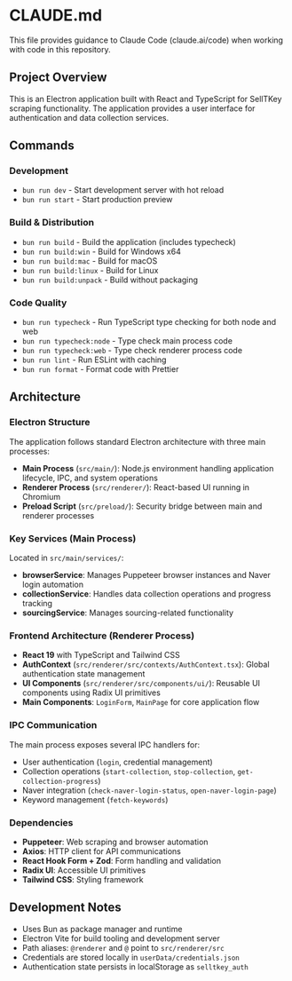 # CLAUDE.md

This file provides guidance to Claude Code (claude.ai/code) when working with code in this repository.

## Project Overview

This is an Electron application built with React and TypeScript for SellTKey scraping functionality. The application provides a user interface for authentication and data collection services.

## Commands

### Development
- `bun run dev` - Start development server with hot reload
- `bun run start` - Start production preview

### Build & Distribution
- `bun run build` - Build the application (includes typecheck)
- `bun run build:win` - Build for Windows x64
- `bun run build:mac` - Build for macOS
- `bun run build:linux` - Build for Linux
- `bun run build:unpack` - Build without packaging

### Code Quality
- `bun run typecheck` - Run TypeScript type checking for both node and web
- `bun run typecheck:node` - Type check main process code
- `bun run typecheck:web` - Type check renderer process code
- `bun run lint` - Run ESLint with caching
- `bun run format` - Format code with Prettier

## Architecture

### Electron Structure
The application follows standard Electron architecture with three main processes:

- **Main Process** (`src/main/`): Node.js environment handling application lifecycle, IPC, and system operations
- **Renderer Process** (`src/renderer/`): React-based UI running in Chromium
- **Preload Script** (`src/preload/`): Security bridge between main and renderer processes

### Key Services (Main Process)
Located in `src/main/services/`:

- **browserService**: Manages Puppeteer browser instances and Naver login automation
- **collectionService**: Handles data collection operations and progress tracking
- **sourcingService**: Manages sourcing-related functionality

### Frontend Architecture (Renderer Process)
- **React 19** with TypeScript and Tailwind CSS
- **AuthContext** (`src/renderer/src/contexts/AuthContext.tsx`): Global authentication state management
- **UI Components** (`src/renderer/src/components/ui/`): Reusable UI components using Radix UI primitives
- **Main Components**: `LoginForm`, `MainPage` for core application flow

### IPC Communication
The main process exposes several IPC handlers for:
- User authentication (`login`, credential management)
- Collection operations (`start-collection`, `stop-collection`, `get-collection-progress`)
- Naver integration (`check-naver-login-status`, `open-naver-login-page`)
- Keyword management (`fetch-keywords`)

### Dependencies
- **Puppeteer**: Web scraping and browser automation
- **Axios**: HTTP client for API communications
- **React Hook Form + Zod**: Form handling and validation
- **Radix UI**: Accessible UI primitives
- **Tailwind CSS**: Styling framework

## Development Notes

- Uses Bun as package manager and runtime
- Electron Vite for build tooling and development server
- Path aliases: `@renderer` and `@` point to `src/renderer/src`
- Credentials are stored locally in `userData/credentials.json`
- Authentication state persists in localStorage as `selltkey_auth`